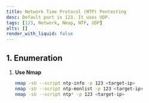 ```yaml
---
title: Network Time Protocol (NTP) Pentesting
desc: Default port is 123. It uses UDP.
tags: [123, Network, Nmap, NTP, UDP]
alts: []
render_with_liquid: false
---
```


## 1. Enumeration

1. **Use Nmap**

    ```sh
    nmap -sU --script ntp-info -p 123 <target-ip>
    nmap -sU --script ntp-monlist -p 123 <target-ip>
    nmap -sU --script ntp* -p 123 <target-ip>
    ```